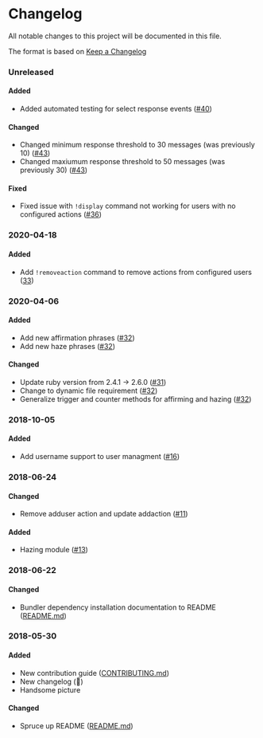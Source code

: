 # Changelog
All notable changes to this project will be documented in this file.

The format is based on [Keep a Changelog](http://keepachangelog.com/en/1.0.0/)

### Unreleased
#### Added
- Added automated testing for select response events ([#40](https://github.com/laurenball/Steven/pull/40))

#### Changed
- Changed minimum response threshold to 30 messages (was previously 10) ([#43](https://github.com/laurenball/Steven/pull/43))
- Changed maxiumum response threshold to 50 messages (was previously 30) ([#43](https://github.com/laurenball/Steven/pull/43))

#### Fixed
- Fixed issue with `!display` command not working for users with no configured actions ([#36](https://github.com/laurenball/Steven/pull/36))

### 2020-04-18
#### Added
- Add `!removeaction` command to remove actions from configured users ([33](https://github.com/laurenball/Steven/pull/33))

### 2020-04-06
#### Added
- Add new affirmation phrases ([#32](https://github.com/laurenball/Steven/pull/32))
- Add new haze phrases ([#32](https://github.com/laurenball/Steven/pull/32))

#### Changed
- Update ruby version from 2.4.1 -> 2.6.0 ([#31](https://github.com/laurenball/Steven/pull/31))
- Change to dynamic file requirement ([#32](https://github.com/laurenball/Steven/pull/32))
- Generalize trigger and counter methods for affirming and hazing ([#32](https://github.com/laurenball/Steven/pull/32))

### 2018-10-05
#### Added
 - Add username support to user managment ([#16](https://github.com/laurenball/Steven/pull/16)) 

### 2018-06-24
#### Changed
 - Remove adduser action and update addaction ([#11](https://github.com/laurenball/Steven/pull/11)) 

#### Added
 - Hazing module ([#13](https://github.com/laurenball/Steven/pull/13)) 

### 2018-06-22
#### Changed
 - Bundler dependency installation documentation to README ([README.md](https://github.com/laurenball/Steven/blob/master/README.md))

### 2018-05-30
#### Added
 - New contribution guide ([CONTRIBUTING.md](https://github.com/laurenball/Steven/blob/master/CONTRIBUTING.md))
 - New changelog (:eyes:)
 - Handsome picture

#### Changed
 - Spruce up README ([README.md](https://github.com/laurenball/Steven/blob/master/README.md))

